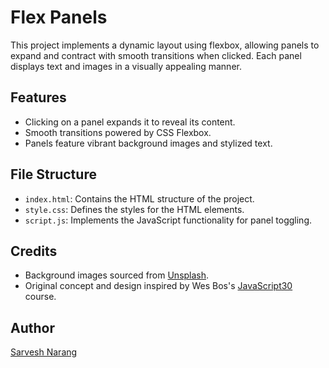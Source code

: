 # Flex Panels

This project implements a dynamic layout using flexbox, allowing panels to expand and contract with smooth transitions when clicked. Each panel displays text and images in a visually appealing manner.

## Features

- Clicking on a panel expands it to reveal its content.
- Smooth transitions powered by CSS Flexbox.
- Panels feature vibrant background images and stylized text.

## File Structure

- `index.html`: Contains the HTML structure of the project.
- `style.css`: Defines the styles for the HTML elements.
- `script.js`: Implements the JavaScript functionality for panel toggling.

## Credits

- Background images sourced from [Unsplash](https://unsplash.com/).
- Original concept and design inspired by Wes Bos's [JavaScript30](https://javascript30.com/) course.


## Author

[Sarvesh Narang](https://github.com/Sarvesh-narang)
